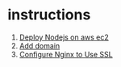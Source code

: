 # instructions

1) [Deploy Nodejs on aws ec2](https://github.com/NLTDevelop/instructions/blob/main/DEPLOY_NODEJS_ON_AWS_EC2.md)
2) [Add domain](https://github.com/NLTDevelop/instructions/blob/main/ADD_DOMAIN.md)
3) [Configure Nginx to Use SSL](https://github.com/NLTDevelop/instructions/blob/main/ADD_SSL_CERTIFICATE.md)